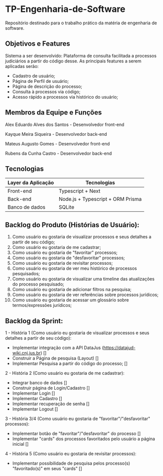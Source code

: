 # TP-Engenharia-de-Software
Repositório destinado para o trabalho prático da matéria de engenharia de software.

## Objetivos e Features

Sistema a ser desenvolvido: Plataforma de consulta facilitada a processos judiciários a partir do código desse.
As principais features a serem aplicadas serão:

- Cadastro de usuário;
- Página de Perfil de usuário;
- Página de descrição do processo;
- Consulta à processos via código;
- Acesso rápido a processos via histórico do usuário;

## Membros da Equipe e Funções
Alex Eduardo Alves dos Santos - Desenvolvedor front-end

Kayque Meira Siqueira - Desenvolvedor back-end

Mateus Augusto Gomes - Desenvolvedor front-end

Rubens da Cunha Castro - Desenvolvedor back-end

## Tecnologias

| Layer da Aplicação | Tecnologias |
| --- | --- |
| Front-end | Typescript + Next |
| Back-end | Node.js + Typescript + ORM Prisma |
| Banco de dados | SQLite |

## Backlog do Produto (Histórias de Usuário):

1. Como usuário eu gostaria de visualizar processos e seus detalhes a partir de seu código;
2. Como usuário eu gostaria de me cadastrar;
3. Como usuário eu gostaria de "favoritar" processos;
4. Como usuário eu gostaria de "desfavoritar" processos;
5. Como usuário eu gostaria de revisitar processos;
6. Como usuário eu gostaria de ver meu histórico de processos pesquisados;
7. Como usuário eu gostaria de visualizar uma timeline das atualizações do processo pesquisado;
8. Como usuário eu gostaria de adicionar filtros na pesquisa;
9. Como usuário eu gostaria de ver referências sobre processos jurídicos;
10. Como usuário eu gostaria de acessar um glossário sobre termos/expressões jurídicos;
 

## Backlog da Sprint:

1 - História 1 (Como usuário eu gostaria de visualizar processos e seus detalhes a partir de seu código):
  * Implementar integração com a API DataJus (https://datajud-wiki.cnj.jus.br) []
  * Construir a Página de pesquisa (Layout) []
  * Implementar Pesquisa a partir do código do processo; []

2 - História 2 (Como usuário eu gostaria de me cadastrar):
  * Integrar banco de dados []
  * Construir página de Login/Cadastro []
  * Implementar Login []
  * Implementar Cadastro []
  * Implementar recuperação de senha []
  * Implementar Logout []

3 - História 3/4 (Como usuário eu gostaria de "favoritar"/"desfavoritar" processos):
  * Implementar botão de "favoritar"/"desfavoritar" do processo []
  * Implementar "cards" dos processos favoritados pelo usuário a página inicial []

4 - História 5 (Como usuário eu gostaria de revisitar processos):
  * Implementar possibilidade de pesquisa pelos processo(s) "favoritado(s)" em seus "cards" []
